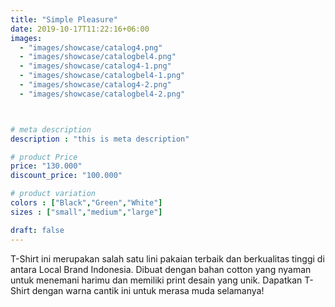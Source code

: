 ```yaml
---
title: "Simple Pleasure"
date: 2019-10-17T11:22:16+06:00
images: 
  - "images/showcase/catalog4.png"
  - "images/showcase/catalogbel4.png"
  - "images/showcase/catalog4-1.png"
  - "images/showcase/catalogbel4-1.png"
  - "images/showcase/catalog4-2.png"
  - "images/showcase/catalogbel4-2.png"



# meta description
description : "this is meta description"

# product Price
price: "130.000"
discount_price: "100.000"

# product variation
colors : ["Black","Green","White"]
sizes : ["small","medium","large"]

draft: false
---
```


T-Shirt ini merupakan salah satu lini pakaian terbaik dan berkualitas tinggi di antara Local Brand Indonesia. Dibuat dengan bahan cotton yang nyaman untuk menemani harimu dan memiliki print desain yang unik. Dapatkan T-Shirt dengan warna cantik ini untuk merasa muda selamanya!